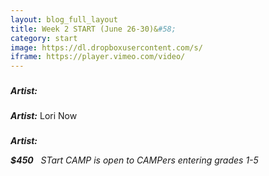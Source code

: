 ```yaml
---
layout: blog_full_layout
title: Week 2 START (June 26-30)&#58; 
category: start
image: https://dl.dropboxusercontent.com/s/
iframe: https://player.vimeo.com/video/
---
```



### 

**_Artist:_** 


### 

**_Artist:_** Lori Now


###


**_Artist:_** 

**_$450_**
 
*STart CAMP is open to CAMPers entering grades 1-5*
